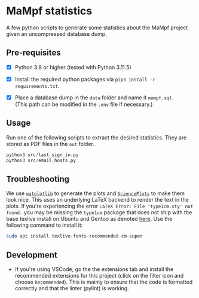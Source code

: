 # MaMpf statistics

A few python scripts to generate some statistics about the MaMpf project given an uncompressed database dump.


## Pre-requisites

- [x] Python 3.8 or higher (tested with Python 3.11.5)
- [x] Install the required python packages via `pip3 install -r requirements.txt`.
- [x] Place a database dump in the `data` folder and name it `mampf.sql`.<br>(This path can be modified in the `.env` file if necessary.)


## Usage

Run one of the following scripts to extract the desired statistics. They are stored as PDF files in the `out` folder.

```py
python3 src/last_sign_in.py
python3 src/email_hosts.py
```


## Troubleshooting

We use [`matplotlib`](https://matplotlib.org/) to generate the plots and [`SciencePlots`](https://github.com/garrettj403/SciencePlots) to make them look nice. This uses an underlying LaTeX backend to render the text in the plots. If you're experiencing the error `LaTeX Error: File 'type1cm.sty' not found.` you may be missing the `type1cm` package that does not ship with the base texlive install on Ubuntu and Gentoo as denoted [here](https://matplotlib.org/stable/users/explain/text/usetex.html#possible-hangups). Use the following command to install it:

```bash
sudo apt install texlive-fonts-recommended cm-super
```


## Development

- If you're using VSCode, go the the extensions tab and install the recommended extensions for this project (click on the filter icon and choose `Recommended`). This is mainly to ensure that the code is formatted correctly and that the linter (pylint) is working.

